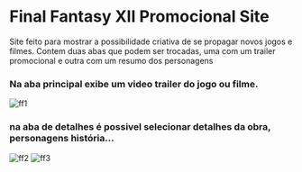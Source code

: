 # Final Fantasy XII Promocional Site

Site feito para mostrar a possibilidade criativa de se propagar novos jogos e filmes.
Contem duas abas que podem ser trocadas, uma com um trailer promocional e outra com um resumo dos personagens

### Na aba principal exibe um video trailer do jogo ou filme.
![ff1](https://github.com/user-attachments/assets/941fd9af-0e8f-4d85-8b09-8fbff5afbc6b)

### na aba de detalhes é possivel selecionar detalhes da obra, personagens história...

![ff2](https://github.com/user-attachments/assets/47a187da-085c-4bb9-b3a5-bf661e8fe398)
![ff3](https://github.com/user-attachments/assets/2c780363-b467-4201-b96e-17356f54c64b)
